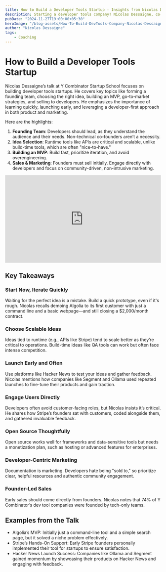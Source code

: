 ```yaml
---
title: How to Build a Developer Tools Startup - Insights from Nicolas Dessaigne
description: Starting a developer tools company? Nicolas Dessaigne, co-founder of Algolia, shares actionable advice on how to build, sell, and market dev tools, from idea to MVP to sales. Whether it's creating an open-source framework or crafting a developer-first marketing strategy, this blog breaks it down for you.
pubDate: "2024-11-27T19:00:00+05:30"
heroImage: "/blog-assets/How-To-Build-DevTools-Company-Nicolas-Dessaigne.png"
author: "Nicolas Dessaigne"
tags: 
    - Coaching
---
```


# How to Build a Developer Tools Startup

Nicolas Dessaigne’s talk at Y Combinator Startup School focuses on building developer tools startups. He covers key topics like forming a founding team, choosing the right idea, building an MVP, go-to-market strategies, and selling to developers. He emphasizes the importance of learning quickly, launching early, and leveraging a developer-first approach in both product and marketing.

Here are the highlights:

1. **Founding Team**: Developers should lead, as they understand the audience and their needs. Non-technical co-founders aren’t a necessity.
2. **Idea Selection**: Runtime tools like APIs are critical and scalable, unlike build-time tools, which are often "nice-to-have."
3. **Building an MVP**: Build fast, prioritize iteration, and avoid overengineering.
4. **Sales & Marketing**: Founders must sell initially. Engage directly with developers and focus on community-driven, non-intrusive marketing.

<iframe style="width:100%; height: auto; aspect-ratio: 16/9;" src="https://www.youtube.com/embed/z1aKRhRnVNk" frameborder="0" allowfullscreen></iframe>

## Key Takeaways

### Start Now, Iterate Quickly

Waiting for the perfect idea is a mistake. Build a quick prototype, even if it's rough. Nicolas recalls demoing Algolia to its first customer with just a command line and a basic webpage—and still closing a $2,000/month contract.

### Choose Scalable Ideas

Ideas tied to runtime (e.g., APIs like Stripe) tend to scale better as they’re critical to operations. Build-time ideas like QA tools can work but often face intense competition.

### Launch Early and Often

Use platforms like Hacker News to test your ideas and gather feedback. Nicolas mentions how companies like Segment and Ollama used repeated launches to fine-tune their products and gain traction.

### Engage Users Directly

Developers often avoid customer-facing roles, but Nicolas insists it’s critical. He shares how Stripe’s founders sat with customers, coded alongside them, and gathered invaluable feedback.

### Open Source Thoughtfully

Open source works well for frameworks and data-sensitive tools but needs a monetization plan, such as hosting or advanced features for enterprises.

### Developer-Centric Marketing

Documentation is marketing. Developers hate being "sold to," so prioritize clear, helpful resources and authentic community engagement.

### Founder-Led Sales

Early sales should come directly from founders. Nicolas notes that 74% of Y Combinator’s dev tool companies were founded by tech-only teams.

## Examples from the Talk

* Algolia’s MVP: Initially just a command-line tool and a simple search page, but it solved a niche problem effectively.
* Stripe’s Hands-On Support: Early Stripe founders personally implemented their tool for startups to ensure satisfaction.
* Hacker News Launch Success: Companies like Ollama and Segment gained momentum by showcasing their products on Hacker News and engaging with feedback.
